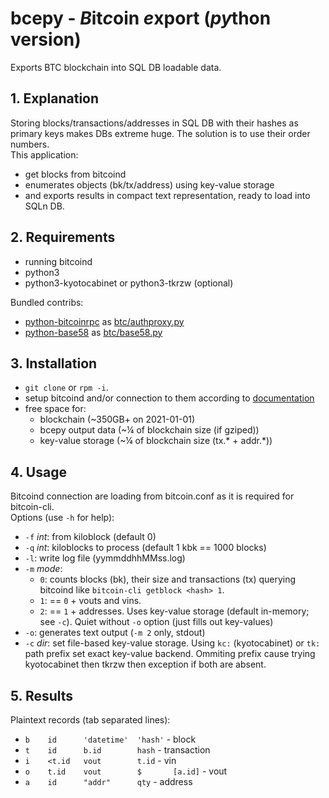 # bcepy - *B*it*c*oin *e*xport (*py*thon version)

Exports BTC blockchain into SQL DB loadable data.

## 1. Explanation

Storing blocks/transactions/addresses in SQL DB with their hashes as primary keys makes DBs extreme huge.
The solution is to use their order numbers.<br/>
This application:
- get blocks from bitcoind
- enumerates objects (bk/tx/address) using key-value storage
- and exports results in compact text representation, ready to load into SQLn DB.

## 2. Requirements

- running bitcoind
- python3
- python3-kyotocabinet or python3-tkrzw (optional)

Bundled contribs:

- [python-bitcoinrpc](https://github.com/jgarzik/python-bitcoinrpc/blob/master/bitcoinrpc/authproxy.py) as [btc/authproxy.py](btc/authproxy.py)
- [python-base58](https://github.com/keis/base58/blob/master/base58/__init__.py) as [btc/base58.py](btc/base58.py)

## 3. Installation

- `git clone` or `rpm -i`.
- setup bitcoind and/or connection to them according to [documentation](doc/bitcoind.md)
- free space for:
  - blockchain (~350GB+ on 2021-01-01)
  - bcepy output data (~&frac14; of blockchain size (if gziped))
  - key-value storage (~&frac14; of blockchain size (tx.* + addr.*))

## 4. Usage

Bitcoind connection are loading from bitcoin.conf as it is required for bitcoin-cli.<br/>
Options (use `-h` for help):
- `-f` *int*: from kiloblock (default 0)
- `-q` *int*: kiloblocks to process (default 1 kbk == 1000 blocks)
- `-l`: write log file (yymmddhhMMss.log)
- `-m` *mode*:
  - `0`: counts blocks (bk), their size and transactions (tx) querying bitcoind like `bitcoin-cli getblock <hash> 1`.
  - `1`: == `0` + vouts and vins.
  - `2`: == `1` + addresses. Uses key-value storage (default in-memory; see `-c`). Quiet without `-o` option (just fills out key-values)
- `-o`: generates text output (`-m 2` only, stdout)
- `-c` *dir*: set file-based key-value storage. Using `kc:` (kyotocabinet) or `tk:` path prefix set exact key-value backend. Ommiting prefix cause trying kyotocabinet then tkrzw then exception if both are absent.

## 5. Results

Plaintext records (tab separated lines):

- `b	id		'datetime'	'hash'` - block
- `t	id		b.id		hash` - transaction
- `i	<t.id	vout		t.id` - vin
- `o	t.id	vout		$		[a.id]` - vout
- `a	id		"addr"		qty` - address
